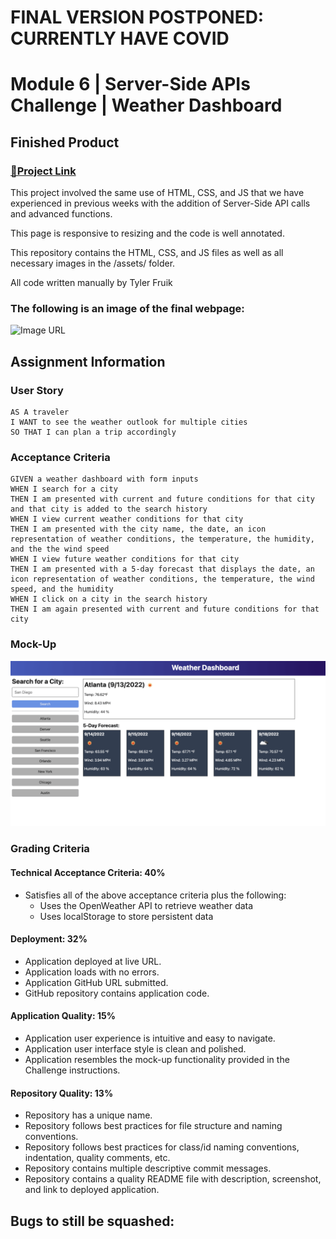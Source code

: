 # FINAL VERSION POSTPONED: CURRENTLY HAVE COVID

# Module 6 | Server-Side APIs Challenge | Weather Dashboard

## Finished Product

### [🔗Project Link](https://tylerfruik.github.io/weather-dashboard/)
This project involved the same use of HTML, CSS, and JS that we have experienced in previous weeks with the addition of Server-Side API calls and advanced functions.

This page is responsive to resizing and the code is well annotated.

This repository contains the HTML, CSS, and JS files as well as all necessary images in the /assets/ folder.

All code written manually by Tyler Fruik

### The following is an image of the final webpage:
![Image URL](.assets/images/preview.png)

## Assignment Information

### User Story
```
AS A traveler
I WANT to see the weather outlook for multiple cities
SO THAT I can plan a trip accordingly
```

### Acceptance Criteria
```
GIVEN a weather dashboard with form inputs
WHEN I search for a city
THEN I am presented with current and future conditions for that city and that city is added to the search history
WHEN I view current weather conditions for that city
THEN I am presented with the city name, the date, an icon representation of weather conditions, the temperature, the humidity, and the the wind speed
WHEN I view future weather conditions for that city
THEN I am presented with a 5-day forecast that displays the date, an icon representation of weather conditions, the temperature, the wind speed, and the humidity
WHEN I click on a city in the search history
THEN I am again presented with current and future conditions for that city
```
### Mock-Up
![Image URL](./assets/images/mockup.png)

### Grading Criteria

#### Technical Acceptance Criteria: 40%
- Satisfies all of the above acceptance criteria plus the following:
	- Uses the OpenWeather API to retrieve weather data
	- Uses localStorage to store persistent data

#### Deployment: 32%
- Application deployed at live URL.
- Application loads with no errors.
- Application GitHub URL submitted.
- GitHub repository contains application code.

#### Application Quality: 15%
- Application user experience is intuitive and easy to navigate.
- Application user interface style is clean and polished.
- Application resembles the mock-up functionality provided in the Challenge instructions.

#### Repository Quality: 13%
- Repository has a unique name.
- Repository follows best practices for file structure and naming conventions.
- Repository follows best practices for class/id naming conventions, indentation, quality comments, etc.
- Repository contains multiple descriptive commit messages.
- Repository contains a quality README file with description, screenshot, and link to deployed application.

## Bugs to still be squashed:
